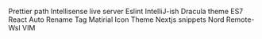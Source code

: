 Prettier
path Intellisense
live server
Eslint
IntelliJ-ish Dracula theme
ES7 React
Auto Rename Tag
Matirial Icon Theme
Nextjs snippets
Nord
Remote-Wsl
VIM